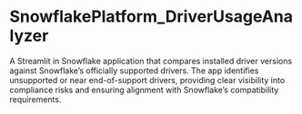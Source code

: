# SnowflakePlatform_DriverUsageAnalyzer
A Streamlit in Snowflake application that compares installed driver versions against Snowflake’s officially supported drivers. The app identifies unsupported or near end-of-support drivers, providing clear visibility into compliance risks and ensuring alignment with Snowflake’s compatibility requirements.
